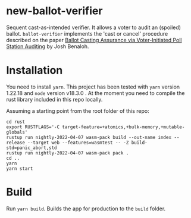 # new-ballot-verifier

Sequent cast-as-intended verifier. It allows a voter to audit an (spoiled) ballot. `ballot-verifier` implements the 'cast or cancel' procedure described on the paper [Ballot Casting Assurance via Voter-Initiated Poll Station Auditing](https://www.usenix.org/legacy/event/evt07/tech/full_papers/benaloh/benaloh.pdf) by Josh Benaloh.

# Installation

You need to install `yarn`. This project has been tested with `yarn` version 1.22.18 and `node` version v18.3.0 . At the moment you need to compile the rust library included in this repo locally.

Assuming a starting point from the root folder of this repo:

```
cd rust
export RUSTFLAGS='-C target-feature=+atomics,+bulk-memory,+mutable-globals'
rustup run nightly-2022-04-07 wasm-pack build --out-name index --release --target web --features=wasmtest -- -Z build-std=panic_abort,std
rustup run nightly-2022-04-07 wasm-pack pack .
cd ..
yarn
yarn start
```

# Build

Run `yarn build`. Builds the app for production to the `build` folder.
